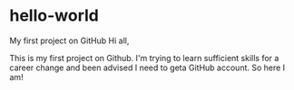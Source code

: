 # hello-world
My first project on GitHub
Hi all,

This is my first project on Github.  I'm trying to learn sufficient skills for a career change and been advised I need to geta  GitHub account.  So here I am!
